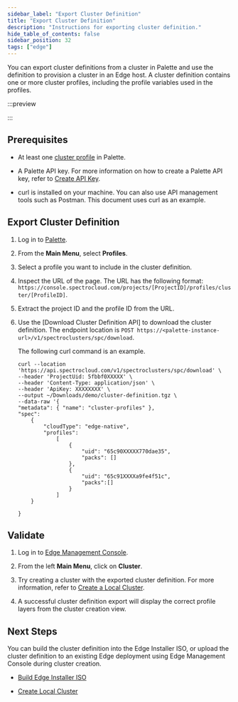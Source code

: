 ```yaml
---
sidebar_label: "Export Cluster Definition"
title: "Export Cluster Definition"
description: "Instructions for exporting cluster definition."
hide_table_of_contents: false
sidebar_position: 32
tags: ["edge"]
---
```


You can export cluster definitions from a cluster in Palette and use the definition to provision a cluster in an Edge
host. A cluster definition contains one or more cluster profiles, including the profile variables used in the profiles.

:::preview

:::

## Prerequisites

- At least one [cluster profile](/docs/docs-content/profiles/cluster-profiles/cluster-profiles.md) in Palette.

- A Palette API key. For more information on how to create a Palette API key, refer to
  [Create API Key](/docs/docs-content/user-management/authentication/api-key/create-api-key.md).

- curl is installed on your machine. You can also use API management tools such as Postman. This document uses curl as
  an example.

## Export Cluster Definition

1. Log in to [Palette](https://console.spectrocloud.com).

2. From the **Main Menu**, select **Profiles**.

3. Select a profile you want to include in the cluster definition.

4. Inspect the URL of the page. The URL has the following format:
   `https://console.spectrocloud.com/projects/[ProjectID]/profiles/cluster/[ProfileID]`.

5. Extract the project ID and the profile ID from the URL.

6. Use the [Download Cluster Definition API] to download the cluster definition. The endpoint location is
   `POST https://<palette-instance-url>/v1/spectroclusters/spc/download`.

   The following curl command is an example.

   ```shell
   curl --location 'https://api.spectrocloud.com/v1/spectroclusters/spc/download' \
   --header 'ProjectUid: 5fbbf0XXXXX' \
   --header 'Content-Type: application/json' \
   --header 'ApiKey: XXXXXXXX' \
   --output ~/Downloads/demo/cluster-definition.tgz \
   --data-raw '{
   "metadata": { "name": "cluster-profiles" },
   "spec":
       {
           "cloudType": "edge-native",
           "profiles":
               [
                   {
                       "uid": "65c90XXXXX770dae35",
                       "packs": []
                   },
                   {
                       "uid": "65c91XXXXa9fe4f51c",
                       "packs":[]
                   }
               ]
       }

   }
   ```

## Validate

1. Log in to [Edge Management Console](./access-console.md).

2. From the left **Main Menu**, click on **Cluster**.

3. Try creating a cluster with the exported cluster definition. For more information, refer to
   [Create a Local Cluster](./create-cluster.md).

4. A successful cluster definition export will display the correct profile layers from the cluster creation view.

## Next Steps

You can build the cluster definition into the Edge Installer ISO, or upload the cluster definition to an existing Edge
deployment using Edge Management Console during cluster creation.

- [Build Edge Installer ISO](../edgeforge-workflow/palette-canvos/build-installer-iso.md)

- [Create Local Cluster](./create-cluster.md)
